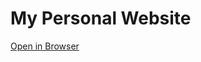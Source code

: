 # My Personal Website

[Open in Browser](https://stackblitz.com/github/withastro/astro/tree/latest/examples/basics)